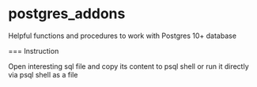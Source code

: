 # postgres_addons
Helpful functions and procedures to work with Postgres 10+ database

===
Instruction

Open interesting sql file and copy its content to psql shell or run it directly via psql shell as a file
